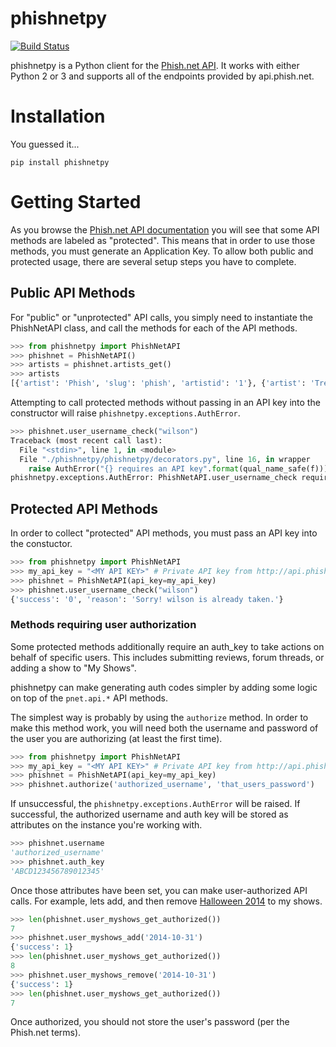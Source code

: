 # phishnetpy

[![Build Status](https://travis-ci.org/jameserrico/phishnetpy.svg?branch=master)](https://travis-ci.org/jameserrico/phishnetpy)

phishnetpy is a Python client for the [Phish.net API](http://api.phish.net).  It works with either Python 2 or 3 and supports all of the endpoints provided by api.phish.net.

# Installation

You guessed it...

```
pip install phishnetpy
```

# Getting Started

As you browse the [Phish.net API documentation](http://api.phish.net/docu/) you will see that some API methods are labeled as "protected".  This means that in order to use those methods, you must generate an Application Key.  To allow both public and protected usage, there are several setup steps you have to complete.

## Public API Methods

For "public" or "unprotected" API calls, you simply need to instantiate the PhishNetAPI class, and call the methods for each of the API methods.

``` python
>>> from phishnetpy import PhishNetAPI
>>> phishnet = PhishNetAPI()
>>> artists = phishnet.artists_get()
>>> artists
[{'artist': 'Phish', 'slug': 'phish', 'artistid': '1'}, {'artist': 'Trey Anastasio', 'slug': 'trey-anastasio-band', 'artistid': '2'}, {'artist': 'Mike Gordon', 'slug': 'mike-gordon', 'artistid': '6'}, {'artist': 'Jon Fishman', 'slug': 'jon-fishman', 'artistid': '7'}, {'artist': 'Page McConnell', 'slug': 'page-mcconnell', 'artistid': '9'}]
```

Attempting to call protected methods without passing in an API key into the constructor will raise `phishnetpy.exceptions.AuthError`.

``` python
>>> phishnet.user_username_check("wilson")
Traceback (most recent call last):
  File "<stdin>", line 1, in <module>
  File "./phishnetpy/phishnetpy/decorators.py", line 16, in wrapper
    raise AuthError("{} requires an API key".format(qual_name_safe(f)))
phishnetpy.exceptions.AuthError: PhishNetAPI.user_username_check requires an API key
```

## Protected API Methods

In order to collect "protected" API methods, you must pass an API key into the constuctor.  

``` python
>>> from phishnetpy import PhishNetAPI
>>> my_api_key = "<MY API KEY>" # Private API key from http://api.phish.net/keys/
>>> phishnet = PhishNetAPI(api_key=my_api_key)
>>> phishnet.user_username_check("wilson")
{'success': '0', 'reason': 'Sorry! wilson is already taken.'}
```

### Methods requiring user authorization

Some protected methods additionally require an auth_key to take actions on behalf of specific users.  This includes submitting reviews, forum threads, or adding a show to "My Shows".

phishnetpy can make generating auth codes simpler by adding some logic on top of the ```pnet.api.*``` API methods.

The simplest way is probably by using the ```authorize``` method. In order to make this method work, you will need both the username and password of the user you are authorizing (at least the first time).

``` python
>>> from phishnetpy import PhishNetAPI
>>> my_api_key = "<MY API KEY>" # Private API key from http://api.phish.net/keys/
>>> phishnet = PhishNetAPI(api_key=my_api_key)
>>> phishnet.authorize('authorized_username', 'that_users_password')
```

If unsuccessful, the ```phishnetpy.exceptions.AuthError``` will be raised. If successful, the authorized username and auth key will be stored as attributes on the instance you're working with.  

``` python
>>> phishnet.username
'authorized_username'
>>> phishnet.auth_key
'ABCD123456789012345'
```
Once those attributes have been set, you can make user-authorized API calls.  For example, lets add, and then remove [Halloween 2014](http://phish.net/setlists/?d=2014-10-31) to my shows.

``` python
>>> len(phishnet.user_myshows_get_authorized())
7
>>> phishnet.user_myshows_add('2014-10-31')
{'success': 1}
>>> len(phishnet.user_myshows_get_authorized())
8
>>> phishnet.user_myshows_remove('2014-10-31')
{'success': 1}
>>> len(phishnet.user_myshows_get_authorized())
7
```

Once authorized, you should not store the user's password (per the Phish.net terms).  